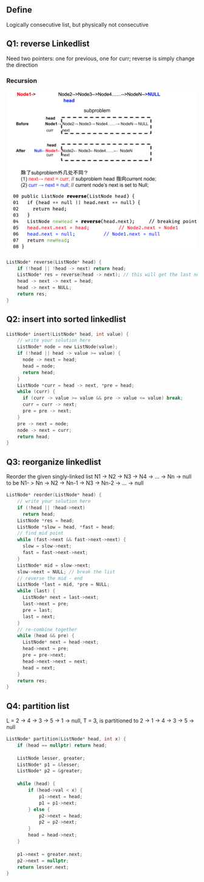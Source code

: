 ## Define

Logically consecutive list, but physically not consecutive

## Q1: reverse Linkedlist

Need two pointers: one for previous, one for curr; reverse is simply change the direction

### Recursion

![Screen Shot 2020-06-24 at 4.42.09 PM.png](resources/2BF10CE1244D84ADE6BB83A9844AF015.png)

```c
ListNode* reverse(ListNode* head) {
    if (!head || !head -> next) return head;
    ListNode* res = reverse(head -> next); // this will get the last node from the origional linkedlist
    head -> next -> next = head;
    head -> next = NULL;
    return res;
}
```

## Q2: insert into sorted linkedlist

```c
ListNode* insert(ListNode* head, int value) {
    // write your solution here
    ListNode* node = new ListNode(value);
    if (!head || head -> value >= value) {
      node -> next = head;
      head = node;
      return head;
    }
    ListNode *curr = head -> next, *pre = head;
    while (curr) {
      if (curr -> value >= value && pre -> value <= value) break;
      curr = curr -> next;
      pre = pre -> next;
    }
    pre -> next = node;
    node -> next = curr;
    return head;
}
```

## Q3: reorganize linkedlist

Reorder the given singly-linked list N1 -> N2 -> N3 -> N4 -> … -> Nn -> null to be N1- > Nn -> N2 -> Nn-1 -> N3 -> Nn-2 -> … -> null

```c
ListNode* reorder(ListNode* head) {
    // write your solution here
    if (!head || !head->next)
      return head;
    ListNode *res = head;
    ListNode *slow = head, *fast = head;
    // find mid point
    while (fast->next && fast->next->next) {
      slow = slow->next;
      fast = fast->next->next;
    }
    ListNode* mid = slow->next;
    slow->next = NULL; // break the list
    // reverse the mid - end
    ListNode *last = mid, *pre = NULL;
    while (last) {
      ListNode* next = last->next;
      last->next = pre;
      pre = last;
      last = next;
    }
    // re-combine together
    while (head && pre) {
      ListNode* next = head->next;
      head->next = pre;
      pre = pre->next;
      head->next->next = next;
      head = next;
    }
    return res;
}
```

## Q4: partition list

L = 2 -> 4 -> 3 -> 5 -> 1 -> null, T = 3, is partitioned to 2 -> 1 -> 4 -> 3 -> 5 -> null

```c
ListNode* partition(ListNode* head, int x) {
    if (head == nullptr) return head;
        
    ListNode lesser, greater;
    ListNode* p1 = &lesser;
    ListNode* p2 = &greater;
    
    while (head) {
        if (head->val < x) {
            p1->next = head;
            p1 = p1->next;
        } else {
            p2->next = head;
            p2 = p2->next;
        }
        head = head->next;
    }

    p1->next = greater.next;
    p2->next = nullptr;
    return lesser.next; 
}
```